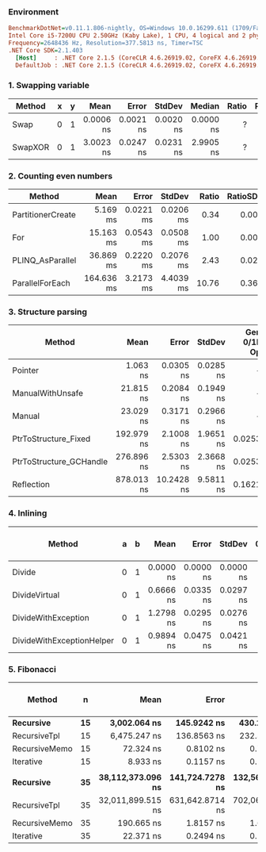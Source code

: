 ### Environment
``` ini
BenchmarkDotNet=v0.11.1.806-nightly, OS=Windows 10.0.16299.611 (1709/FallCreatorsUpdate/Redstone3)
Intel Core i5-7200U CPU 2.50GHz (Kaby Lake), 1 CPU, 4 logical and 2 physical cores
Frequency=2648436 Hz, Resolution=377.5813 ns, Timer=TSC
.NET Core SDK=2.1.403
  [Host]     : .NET Core 2.1.5 (CoreCLR 4.6.26919.02, CoreFX 4.6.26919.02), 64bit RyuJIT
  DefaultJob : .NET Core 2.1.5 (CoreCLR 4.6.26919.02, CoreFX 4.6.26919.02), 64bit RyuJIT
```

### 1. Swapping variable

|  Method | x | y |      Mean |     Error |    StdDev |    Median | Ratio | RatioSD |
|-------- |-- |-- |----------:|----------:|----------:|----------:|------:|--------:|
|    Swap | 0 | 1 | 0.0006 ns | 0.0021 ns | 0.0020 ns | 0.0000 ns |     ? |       ? |
| SwapXOR | 0 | 1 | 3.0023 ns | 0.0247 ns | 0.0231 ns | 2.9905 ns |     ? |       ? |

### 2. Counting even numbers
|            Method |       Mean |     Error |    StdDev | Ratio | RatioSD | BranchMispredictions/Op |
|------------------ |-----------:|----------:|----------:|------:|--------:|------------------------:|
| PartitionerCreate |   5.169 ms | 0.0221 ms | 0.0206 ms |  0.34 |    0.00 |                   1,799 |
|               For |  15.163 ms | 0.0543 ms | 0.0508 ms |  1.00 |    0.00 |                   1,227 |
|  PLINQ_AsParallel |  36.869 ms | 0.2220 ms | 0.2076 ms |  2.43 |    0.02 |                 102,521 |
|   ParallelForEach | 164.636 ms | 3.2173 ms | 4.4039 ms | 10.76 |    0.36 |                  65,087 |

### 3. Structure parsing

|                  Method |       Mean |      Error |    StdDev | Gen 0/1k Op | Gen 1/1k Op | Gen 2/1k Op | Allocated Memory/Op |
|------------------------ |-----------:|-----------:|----------:|------------:|------------:|------------:|--------------------:|
|                 Pointer |   1.063 ns |  0.0305 ns | 0.0285 ns |           - |           - |           - |                   - |
|        ManualWithUnsafe |  21.815 ns |  0.2084 ns | 0.1949 ns |           - |           - |           - |                   - |
|                  Manual |  23.029 ns |  0.3171 ns | 0.2966 ns |           - |           - |           - |                   - |
|    PtrToStructure_Fixed | 192.979 ns |  2.1008 ns | 1.9651 ns |      0.0253 |           - |           - |                40 B |
| PtrToStructure_GCHandle | 276.896 ns |  2.5303 ns | 2.3668 ns |      0.0253 |           - |           - |                40 B |
|              Reflection | 878.013 ns | 10.2428 ns | 9.5811 ns |      0.1621 |           - |           - |               256 B |

### 4. Inlining
|                    Method | a | b |      Mean |     Error |    StdDev | Gen 0/1k Op | Gen 1/1k Op | Gen 2/1k Op | Allocated Memory/Op |
|-------------------------- |-- |-- |----------:|----------:|----------:|------------:|------------:|------------:|--------------------:|
|                    Divide | 0 | 1 | 0.0000 ns | 0.0000 ns | 0.0000 ns |           - |           - |           - |                   - |
|             DivideVirtual | 0 | 1 | 0.6666 ns | 0.0335 ns | 0.0297 ns |           - |           - |           - |                   - |
|       DivideWithException | 0 | 1 | 1.2798 ns | 0.0295 ns | 0.0276 ns |           - |           - |           - |                   - |
| DivideWithExceptionHelper | 0 | 1 | 0.9894 ns | 0.0475 ns | 0.0421 ns |           - |           - |           - |                   - |

### 5. Fibonacci
|        Method |  n |              Mean |           Error |          StdDev |        Ratio |   RatioSD | Gen 0/1k Op | Gen 1/1k Op | Gen 2/1k Op | Allocated Memory/Op |
|-------------- |--- |------------------:|----------------:|----------------:|-------------:|----------:|------------:|------------:|------------:|--------------------:|
|     **Recursive** | **15** |      **3,002.064 ns** |     **145.9242 ns** |     **430.2608 ns** |       **369.62** |     **25.03** |           **-** |           **-** |           **-** |                   **-** |
|  RecursiveTpl | 15 |      6,475.247 ns |     136.8563 ns |     232.3923 ns |       733.52 |     34.71 |      0.2899 |           - |           - |               464 B |
| RecursiveMemo | 15 |         72.324 ns |       0.8102 ns |       0.7182 ns |         8.10 |      0.15 |      0.0914 |           - |           - |               144 B |
|     Iterative | 15 |          8.933 ns |       0.1157 ns |       0.1082 ns |         1.00 |      0.00 |           - |           - |           - |                   - |
|               |    |                   |                 |                 |              |           |             |             |             |                     |
|     **Recursive** | **35** | **38,112,373.096 ns** | **141,724.7278 ns** | **132,569.3983 ns** | **1,703,863.64** | **21,205.17** |           **-** |           **-** |           **-** |                   **-** |
|  RecursiveTpl | 35 | 32,011,899.515 ns | 631,642.8714 ns | 702,069.3779 ns | 1,432,469.88 | 31,929.34 |           - |           - |           - |               488 B |
| RecursiveMemo | 35 |        190.665 ns |       1.8157 ns |       1.6984 ns |         8.52 |      0.12 |      0.1931 |           - |           - |               304 B |
|     Iterative | 35 |         22.371 ns |       0.2494 ns |       0.2332 ns |         1.00 |      0.00 |           - |           - |           - |                   - |
